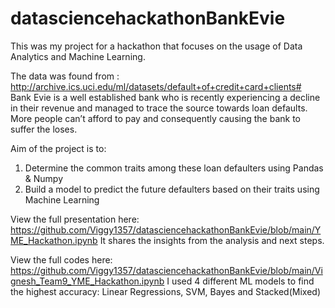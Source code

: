 # datasciencehackathonBankEvie

This was my project for a hackathon that focuses on the usage of Data Analytics and Machine Learning.

The data was found from : http://archive.ics.uci.edu/ml/datasets/default+of+credit+card+clients#  
Bank Evie is a well established bank who is recently experiencing a decline in their revenue and managed to trace 
the source towards loan defaults. More people can’t afford to pay and consequently causing the bank to suffer the loses. 

Aim of the project is to:
1. Determine the common traits among these loan defaulters using Pandas & Numpy
2. Build a model to predict the future defaulters based on their traits using Machine Learning

View the full presentation here: https://github.com/Viggy1357/datasciencehackathonBankEvie/blob/main/YME_Hackathon.ipynb
It shares the insights from the analysis and next steps. 

View the full codes here: https://github.com/Viggy1357/datasciencehackathonBankEvie/blob/main/Vignesh_Team9_YME_Hackathon.ipynb
I used 4 different ML models to find the highest accuracy: Linear Regressions, SVM, Bayes and Stacked(Mixed)
